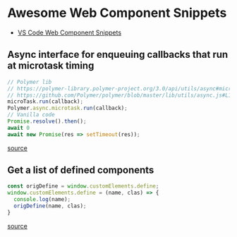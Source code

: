 # Awesome Web Component Snippets

- [VS Code Web Component Snippets](https://marketplace.visualstudio.com/items?itemName=LuceStudio.web-component-snippets)

## Async interface for enqueuing callbacks that run at microtask timing

```js
// Polymer lib
// https://polymer-library.polymer-project.org/3.0/api/utils/async#microTask.run
// https://github.com/Polymer/polymer/blob/master/lib/utils/async.js#L174
microTask.run(callback);
Polymer.async.microtask.run(callback);
// Vanilla code
Promise.resolve().then();
await 0
await new Promise(res => setTimeout(res));
```
[source](https://polymer.slack.com/archives/C03PF4L4L/p1562932408050200)

## Get a list of defined components

```js
const origDefine = window.customElements.define;
window.customElements.define = (name, clas) => {
  console.log(name);
  origDefine(name, clas);
}
```
[source](https://polymer.slack.com/archives/C03PF4L4L/p1562835614000100)
